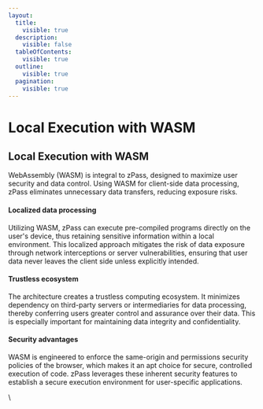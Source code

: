 ```yaml
---
layout:
  title:
    visible: true
  description:
    visible: false
  tableOfContents:
    visible: true
  outline:
    visible: true
  pagination:
    visible: true
---
```


# Local Execution with WASM

## Local Execution with WASM

WebAssembly (WASM) is integral to zPass, designed to maximize user security and data control. Using WASM for client-side data processing, zPass eliminates unnecessary data transfers, reducing exposure risks.

#### Localized data processing

Utilizing WASM, zPass can execute pre-compiled programs directly on the user's device, thus retaining sensitive information within a local environment. This localized approach mitigates the risk of data exposure through network interceptions or server vulnerabilities, ensuring that user data never leaves the client side unless explicitly intended.

#### Trustless ecosystem

The architecture creates a trustless computing ecosystem. It minimizes dependency on third-party servers or intermediaries for data processing, thereby conferring users greater control and assurance over their data. This is especially important for maintaining data integrity and confidentiality.

#### Security advantages

WASM is engineered to enforce the same-origin and permissions security policies of the browser, which makes it an apt choice for secure, controlled execution of code. zPass leverages these inherent security features to establish a secure execution environment for user-specific applications.

\

